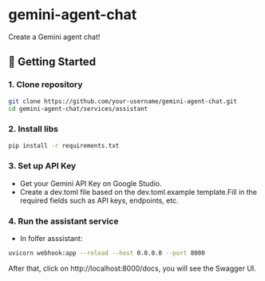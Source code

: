 # gemini-agent-chat

Create a Gemini agent chat!

## 🚀 Getting Started

### 1. Clone repository

```bash
git clone https://github.com/your-username/gemini-agent-chat.git
cd gemini-agent-chat/services/assistant
```

### 2. Install libs
```bash
pip install -r requirements.txt
```

### 3. Set up API Key
- Get your Gemini API Key on Google Studio.
- Create a dev.toml file based on the dev.toml.example template.Fill in the required fields such as API keys, endpoints, etc.

### 4. Run the assistant service
- In folfer asssistant:
```bash
uvicorn webhook:app --reload --host 0.0.0.0 --port 8000
```
After that, click on http://localhost:8000/docs, you will see the Swagger UI.




